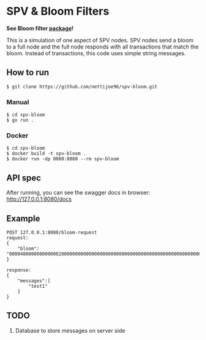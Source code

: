 # SPV & Bloom Filters
**See Bloom filter [package](https://github.com/nettijoe96/bloom)!**

This is a simulation of one aspect of SPV nodes. SPV nodes send a bloom to a full node and the full node responds with all transactions that match the bloom. Instead of transactions, this code uses simple string messages.

## How to run
`$ git clone https://github.com/nettijoe96/spv-bloom.git`
### Manual
```
$ cd spv-bloom
$ go run .
```
### Docker
```
$ cd spv-bloom
$ docker build -t spv-bloom .
$ docker run -dp 8080:8080 --rm spv-bloom
```

## API spec

After running, you can see the swagger docs in browser: http://127.0.0.1:8080/docs

## Example

```
POST 127.0.0.1:8080/bloom-request
request:
{
    "bloom": "00004000000000000020000000000000000000000000000000000000000000000000000000000000000000000000000000000000000000000000100000000000"
}

response:
{
    "messages":[
        "test1"
    ]
}
```

## TODO
1. Database to store messages on server side
